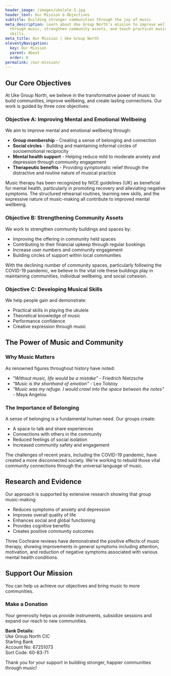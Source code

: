 ```yaml
---
header_image: /images/ukelele-3.jpg
header_text: Our Mission & Objectives
subtitle: Building stronger communities through the joy of music
meta_description: Learn about Uke Group North's mission to improve wellbeing
  through music, strengthen community assets, and teach practical musical
  skills.
meta_title: Our Mission | Uke Group North
eleventyNavigation:
  key: Our Mission
  parent: About
  order: 0
permalink: /our-mission/
---
```

## Our Core Objectives

At Uke Group North, we believe in the transformative power of music to build communities, improve wellbeing, and create lasting connections. Our work is guided by three core objectives:

### Objective A: Improving Mental and Emotional Wellbeing

We aim to improve mental and emotional wellbeing through:

- **Group membership** - Creating a sense of belonging and connection
- **Social circles** - Building and maintaining informal circles of socioemotional reciprocity
- **Mental health support** - Helping reduce mild to moderate anxiety and depression through community engagement
- **Therapeutic benefits** - Providing symptomatic relief through the distractive and routine nature of musical practice

Music therapy has been recognized by NICE guidelines (UK) as beneficial for mental health, particularly in promoting recovery and alleviating negative symptoms. The structured rehearsal routines, learning new skills, and the expressive nature of music-making all contribute to improved mental wellbeing.

### Objective B: Strengthening Community Assets

We work to strengthen community buildings and spaces by:

- Improving the offering in community held spaces
- Contributing to their financial upkeep through regular bookings
- Increase user numbers and community engagement
- Building circles of support within local communities

With the declining number of community spaces, particularly following the COVID-19 pandemic, we believe in the vital role these buildings play in maintaining communities, individual wellbeing, and social cohesion.

### Objective C: Developing Musical Skills

We help people gain and demonstrate:

- Practical skills in playing the ukulele
- Theoretical knowledge of music
- Performance confidence
- Creative expression through music

## The Power of Music and Community

### Why Music Matters

As renowned figures throughout history have noted:

- *"Without music, life would be a mistake"* - Friedrich Nietzsche
- *"Music is the shorthand of emotion"* - Leo Tolstoy
- *"Music was my refuge. I would crawl into the space between the notes"* - Maya Angelou

### The Importance of Belonging

A sense of belonging is a fundamental human need. Our groups create:

- A space to talk and share experiences
- Connections with others in the community
- Reduced feelings of social isolation
- Increased community safety and engagement

The challenges of recent years, including the COVID-19 pandemic, have created a more disconnected society. We're working to rebuild those vital community connections through the universal language of music.

## Research and Evidence

Our approach is supported by extensive research showing that group music-making:

- Reduces symptoms of anxiety and depression
- Improves overall quality of life
- Enhances social and global functioning
- Provides cognitive benefits
- Creates positive community outcomes

Three Cochrane reviews have demonstrated the positive effects of music therapy, showing improvements in general symptoms including attention, motivation, and reduction of negative symptoms associated with various mental health conditions.

## Support Our Mission

You can help us achieve our objectives and bring music to more communities.

### Make a Donation

Your generosity helps us provide instruments, subsidize sessions and expand our reach to new communities.

**Bank Details:**  
Uke Group North CIC  
Starling Bank  
Account No: 67251073  
Sort Code: 60-83-71

Thank you for your support in building stronger, happier communities through music!